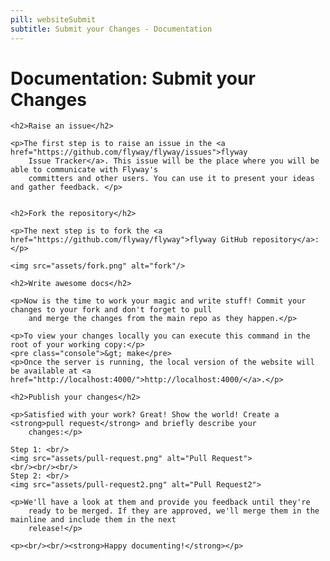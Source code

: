 ```yaml
---
pill: websiteSubmit
subtitle: Submit your Changes - Documentation
---
```

<div id="websiteSubmit">
    <h1>Documentation: Submit your Changes</h1>

    <h2>Raise an issue</h2>

    <p>The first step is to raise an issue in the <a href="https://github.com/flyway/flyway/issues">flyway
        Issue Tracker</a>. This issue will be the place where you will be able to communicate with Flyway's
        committers and other users. You can use it to present your ideas and gather feedback. </p>


    <h2>Fork the repository</h2>

    <p>The next step is to fork the <a href="https://github.com/flyway/flyway">flyway GitHub repository</a>:
    </p>

    <img src="assets/fork.png" alt="fork"/>

    <h2>Write awesome docs</h2>

    <p>Now is the time to work your magic and write stuff! Commit your changes to your fork and don't forget to pull
        and merge the changes from the main repo as they happen.</p>

    <p>To view your changes locally you can execute this command in the root of your working copy:</p>
    <pre class="console">&gt; make</pre>
    <p>Once the server is running, the local version of the website will be available at <a href="http://localhost:4000/">http://localhost:4000/</a>.</p>

    <h2>Publish your changes</h2>

    <p>Satisfied with your work? Great! Show the world! Create a <strong>pull request</strong> and briefly describe your
        changes:</p>

    Step 1: <br/>
    <img src="assets/pull-request.png" alt="Pull Request">
    <br/><br/><br/>
    Step 2: <br/>
    <img src="assets/pull-request2.png" alt="Pull Request2">

    <p>We'll have a look at them and provide you feedback until they're
        ready to be merged. If they are approved, we'll merge them in the mainline and include them in the next
        release!</p>

    <p><br/><br/><strong>Happy documenting!</strong></p>
</div>
